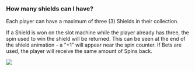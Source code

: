 ### How many shields can I have?
Each player can have a maximum of three (3) Shields in their collection. 

If a Shield is won on the slot machine while the player already has three, the spin used to win the shield will be returned. This can be seen at the end of the shield animation - a “+1” will appear near the spin counter. If Bets are used, the player will receive the same amount of Spins back. 

![](https://moonactive.zendesk.com//www.youtube-nocookie.com/embed/OOfg4EuXG8Q)

